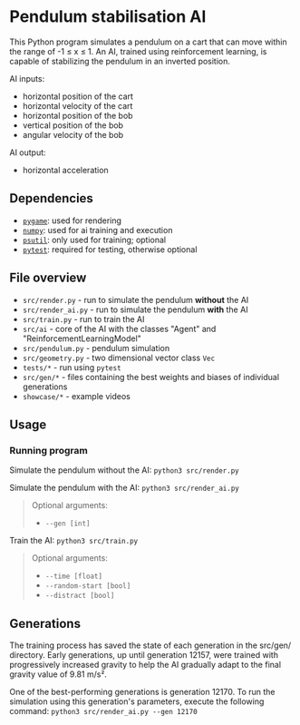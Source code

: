 # Pendulum stabilisation AI

This Python program simulates a pendulum on a cart that can move within the range of -1 ≤ x ≤ 1. An AI, trained using reinforcement learning, is capable of stabilizing the pendulum in an inverted position.

AI inputs:

- horizontal position of the cart
- horizontal velocity of the cart
- horizontal position of the bob
- vertical position of the bob
- angular velocity of the bob

AI output:

- horizontal acceleration

## Dependencies

- [`pygame`](https://www.pygame.org): used for rendering
- [`numpy`](https://numpy.org): used for ai training and execution
- [`psutil`](https://pypi.org/project/psutil/): only used for training; optional
- [`pytest`](https://docs.pytest.org): required for testing, otherwise optional

## File overview

- `src/render.py` - run to simulate the pendulum <b>without</b> the AI
- `src/render_ai.py` - run to simulate the pendulum <b>with</b> the AI
- `src/train.py` - run to train the AI
- `src/ai` - core of the AI with the classes "Agent" and "ReinforcementLearningModel"
- `src/pendulum.py` - pendulum simulation
- `src/geometry.py` - two dimensional vector class `Vec`
- `tests/*` - run using `pytest`
- `src/gen/*` - files containing the best weights and biases of individual generations
- `showcase/*` - example videos

## Usage

### Running program

Simulate the pendulum without the AI:
`python3 src/render.py`

Simulate the pendulum with the AI:
`python3 src/render_ai.py`

> Optional arguments:
>
> - `--gen [int]`

Train the AI:
`python3 src/train.py`

> Optional arguments:
>
> - `--time [float]`
> - `--random-start [bool]`
> - `--distract [bool]`

## Generations

The training process has saved the state of each generation in the src/gen/ directory. Early generations, up until generation 12157, were trained with progressively increased gravity to help the AI gradually adapt to the final gravity value of 9.81 m/s².

One of the best-performing generations is generation 12170. To run the simulation using this generation's parameters, execute the following command:
`python3 src/render_ai.py --gen 12170`
